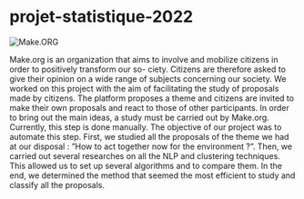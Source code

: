 # projet-statistique-2022

![Make.ORG](https://citoyenspourleclimat.org/wp-content/uploads/2019/08/logo_make2.png)

Make.org is an organization that aims to involve and mobilize citizens in order to positively transform our so-
ciety. Citizens are therefore asked to give their opinion on a wide range of subjects concerning our society. We worked on this project with
the aim of facilitating the study of proposals made by citizens.
The platform proposes a theme and citizens are invited to make their own proposals and react to those of other
participants. In order to bring out the main ideas, a study must be carried out by Make.org. Currently, this step is
done manually. The objective of our project was to automate this step.
First, we studied all the proposals of the theme we had at our disposal : ”How to act together now for the
environment ?”. Then, we carried out several researches on all the NLP and clustering techniques. This allowed us
to set up several algorithms and to compare them. In the end, we determined the method that seemed the most
efficient to study and classify all the proposals.

